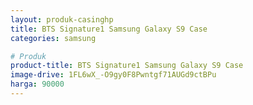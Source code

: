 ```yaml
---
layout: produk-casinghp
title: BTS Signature1 Samsung Galaxy S9 Case
categories: samsung

# Produk
product-title: BTS Signature1 Samsung Galaxy S9 Case
image-drive: 1FL6wX_-O9gy0F8Pwntgf71AUGd9ctBPu
harga: 90000
---
```

